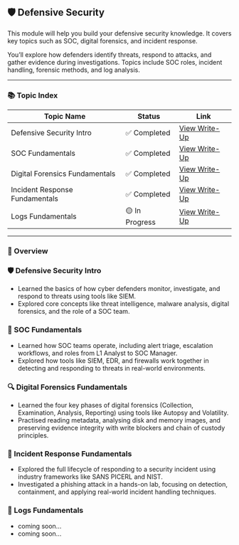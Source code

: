 ## 🛡️ Defensive Security

This module will help you build your defensive security knowledge. It covers key topics such as SOC, digital forensics, and incident response.

You’ll explore how defenders identify threats, respond to attacks, and gather evidence during investigations. Topics include SOC roles, incident handling, forensic methods, and log analysis.

---

### 📚 Topic Index

| Topic Name                    | Status         | Link                                                                      |
|-------------------------------|----------------|---------------------------------------------------------------------------|
| Defensive Security Intro      | ✅ Completed   | [View Write-Up](https://github.com/MQKGitHub/Defensive-Security-Intro)        |
| SOC Fundamentals              | ✅ Completed   | [View Write-Up](https://github.com/MQKGitHub/SOC-Fundamentals/)               |
| Digital Forensics Fundamentals| ✅ Completed   | [View Write-Up](https://github.com/MQKGitHub/Digital-Forensics-Fundamentals/) |
| Incident Response Fundamentals| ✅ Completed   | [View Write-Up](https://github.com/MQKGitHub/Incident-Response-Fundamentals/) |
| Logs Fundamentals             | 🟡 In Progress | [View Write-Up]()                  |

---

### 🧠 Overview

### 🛡️ Defensive Security Intro
- Learned the basics of how cyber defenders monitor, investigate, and respond to threats using tools like SIEM.
- Explored core concepts like threat intelligence, malware analysis, digital forensics, and the role of a SOC team.

### 👥 SOC Fundamentals  
- Learned how SOC teams operate, including alert triage, escalation workflows, and roles from L1 Analyst to SOC Manager.  
- Explored how tools like SIEM, EDR, and firewalls work together in detecting and responding to threats in real-world environments. 

### 🔍 Digital Forensics Fundamentals  
- Learned the four key phases of digital forensics (Collection, Examination, Analysis, Reporting) using tools like Autopsy and Volatility.  
- Practised reading metadata, analysing disk and memory images, and preserving evidence integrity with write blockers and chain of custody principles.

### 🚨 Incident Response Fundamentals  
- Explored the full lifecycle of responding to a security incident using industry frameworks like SANS PICERL and NIST.  
- Investigated a phishing attack in a hands-on lab, focusing on detection, containment, and applying real-world incident handling techniques.

### 📜 Logs Fundamentals  
- coming soon...
- coming soon...
